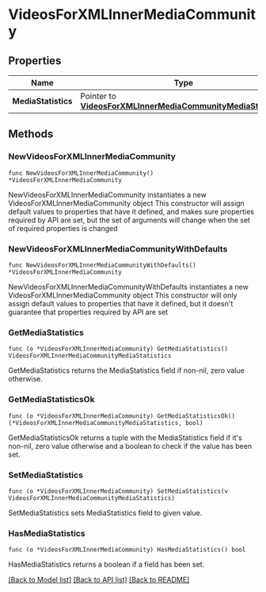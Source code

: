 # VideosForXMLInnerMediaCommunity

## Properties

Name | Type | Description | Notes
------------ | ------------- | ------------- | -------------
**MediaStatistics** | Pointer to [**VideosForXMLInnerMediaCommunityMediaStatistics**](VideosForXMLInnerMediaCommunityMediaStatistics.md) |  | [optional] 

## Methods

### NewVideosForXMLInnerMediaCommunity

`func NewVideosForXMLInnerMediaCommunity() *VideosForXMLInnerMediaCommunity`

NewVideosForXMLInnerMediaCommunity instantiates a new VideosForXMLInnerMediaCommunity object
This constructor will assign default values to properties that have it defined,
and makes sure properties required by API are set, but the set of arguments
will change when the set of required properties is changed

### NewVideosForXMLInnerMediaCommunityWithDefaults

`func NewVideosForXMLInnerMediaCommunityWithDefaults() *VideosForXMLInnerMediaCommunity`

NewVideosForXMLInnerMediaCommunityWithDefaults instantiates a new VideosForXMLInnerMediaCommunity object
This constructor will only assign default values to properties that have it defined,
but it doesn't guarantee that properties required by API are set

### GetMediaStatistics

`func (o *VideosForXMLInnerMediaCommunity) GetMediaStatistics() VideosForXMLInnerMediaCommunityMediaStatistics`

GetMediaStatistics returns the MediaStatistics field if non-nil, zero value otherwise.

### GetMediaStatisticsOk

`func (o *VideosForXMLInnerMediaCommunity) GetMediaStatisticsOk() (*VideosForXMLInnerMediaCommunityMediaStatistics, bool)`

GetMediaStatisticsOk returns a tuple with the MediaStatistics field if it's non-nil, zero value otherwise
and a boolean to check if the value has been set.

### SetMediaStatistics

`func (o *VideosForXMLInnerMediaCommunity) SetMediaStatistics(v VideosForXMLInnerMediaCommunityMediaStatistics)`

SetMediaStatistics sets MediaStatistics field to given value.

### HasMediaStatistics

`func (o *VideosForXMLInnerMediaCommunity) HasMediaStatistics() bool`

HasMediaStatistics returns a boolean if a field has been set.


[[Back to Model list]](../README.md#documentation-for-models) [[Back to API list]](../README.md#documentation-for-api-endpoints) [[Back to README]](../README.md)


